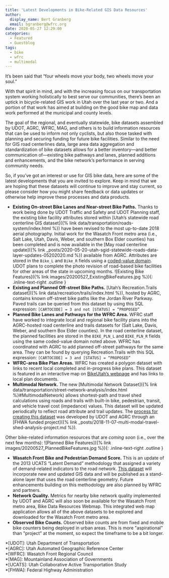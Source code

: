 ```yaml
---
title: 'Latest Developments in Bike-Related GIS Data Resources'
author:
  display_name: Bert Granberg
  email: bgranberg@wfrc.org
date: 2020-05-27 12:29:00
categories:
  - Featured
  - Guestblog
tags:
  - bike
  - wfrc
  - multimodal
---
```


It’s been said that “four wheels move your body, two wheels move your soul.”

With that spirit in mind, and with the increasing focus on our transportation system working holistically to best serve our communities, there’s been an uptick in bicycle-related GIS work in Utah over the last year or two. And a portion of that work has aimed at building on the good bike map and data work performed at the municipal and county levels. 

The goal of the regional, and eventually statewide, bike datasets assembled by UDOT, AGRC, WFRC, MAG, and others is to build information resources that can be used to inform not only cyclists, but also those tasked with planning and securing funding for future bike facilities. Similar to the need for GIS road centerlines data, large area data aggregation and standardization of bike datasets allows for a better inventory—and better communication of—existing bike pathways and lanes, planned additions and enhancements, and the bike network’s performance in serving community needs.

So, if you’ve got an interest or use for GIS bike data, here are some of the latest developments that you are invited to explore. Keep in mind that we are hoping that these datasets will continue to improve and stay current, so please consider how you might share feedback or data updates or otherwise help improve these processes and data products.

- **Existing On-street Bike Lanes and Near-street Bike Paths.** Thanks to work being done by UDOT Traffic and Safety and UDOT Planning staff, the existing bike facility attributes stored within [Utah’s statewide road centerline GIS dataset]({% link data/transportation/roads-system/index.html %}) have been revised to the most up-to-date 2018 aerial photography. Initial work for the Wasatch Front metro area (i.e., Salt Lake, Utah, Davis, Weber, and southern Box Elder counties) has been completed and is now available in the [May road centerline update]({% link _posts/2020-05-20-utah-sgid-statewide-roads-data-layer-updates-05202020.md %}) available from AGRC. Attributes are stored in the `Bike_L` and `Bike_R` fields using a [coded-value domain](https://docs.google.com/spreadsheets/d/1jQ_JuRIEtzxj60F0FAGmdu5JrFpfYBbSt3YzzCjxpfI/edit#gid=2110432100). UDOT plans to complete the photo revision of road-based bike facilities for other areas of the state in upcoming months. 
![Existing Bike Features]({% link images/20200527_ExistingBikeFeatures.jpg %}){: .inline-text-right .outline }
- **Existing and Planned Off-street Bike Paths.** [Utah’s Recreation.Trails dataset]({% link data/recreation/trails/index.html %}), hosted by AGRC, contains known off-street bike paths like the Jordan River Parkway. Paved trails can be queried from this dataset by using this SQL expression: `[CARTOCODE] = 3 and not [STATUS] = “PROPOSED”` 
- **Planned Bike Lanes and Pathways for the WFRC Area.** WFRC staff have worked to integrate local and regional bike facility plans into the AGRC-hosted road centerline and trails datasets for (Salt Lake, Davis, Weber, and southern Box Elder counties). In the road centerline dataset, the planned facilities are stored in the `BIKE_PLN_L` and `BIKE_PLN_R` fields using the same coded-value domain noted above. WFRC has coordinated with AGRC to add planned off-street pathways for the same area. They can be found by querying Recreation.Trails with this SQL expression: `[CARTOCODE] = 3 and [STATUS] = “PROPOSED”`
- **WFRC-area Bike Plan Areas.** WFRC has created a polygon dataset with links to recent local completed and in-progress bike plans. This dataset is featured in an interactive map on [BikeUtah’s webpage](https://www.bikeutah.org/wbp) and has links to local plan documents.   
- **Multimodal Network.** The new [Multimodal Network Dataset]({% link data/transportation/street-network-analysis/index.html %}#MultimodalNetwork) allows shortest-path and travel shed calculations using roads and trails with built-in bike, pedestrian, transit, and vehicle travel cost (impedance) values. This dataset will be updated periodically to reflect road attribute and trail updates. The [process for creating this dataset](https://docs.google.com/document/d/1OsXexJTap9tDY89Y_v2woGatK_u5nYd_jDdlMwWRhog/edit) was developed by UDOT and AGRC through an [FHWA funded project]({% link _posts/2018-11-07-multi-modal-travel-shed-analysis-project.md %}).

Other bike-related information resources that are _coming soon_ (i.e., over the next few months):
![Planned Bike Features]({% link images/20200527_PlannedBikeFeatures.jpg %}){: .inline-text-right .outline }

- **Wasatch Front Bike and Pedestrian Demand Score.** This is an update of the 2013 UCATS “Latent Demand” methodology that assigned a variety of demand-related indicators to the road network. [This dataset](http://wfrc.maps.arcgis.com/home/webmap/viewer.html?webmap=8ca837a9d3ff4b1299468e40b3eac383) will incorporate new and updated GIS data and will be published as a stand-alone layer that uses the road centerline geometry. Future enhancements building on this methodology are also planned by WFRC and partners.  
- **Network Quality.** Metrics for nearby bike network quality implemented by UDOT and AGRC will also soon be available for the Wasatch Front metro area, Bike Data Resources Webmap. This integrated web map application allows all of the above datasets to be explored and downloaded for the Wasatch Front metro area.  
- **Observed Bike Counts.** Observed bike counts are from fixed and mobile bike counters being deployed in urban areas. This is more "aspirational" than "project" at the moment, so expect the timeframe to be a bit longer.

*[UDOT]: Utah Department of Transportation  
*[AGRC]: Utah Automated Geographic Reference Center  
*[WFRC]: Wasatch Front Regional Council  
*[MAG]: Mountainland Association of Governments  
*[UCATS]: Utah Collaborative Active Transportation Study  
*[FHWA]: Federal Highway Administration
